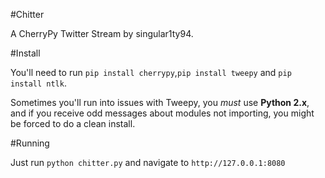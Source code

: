 #Chitter

A CherryPy Twitter Stream by singular1ty94.

#Install

You'll need to run `pip install cherrypy`,`pip install tweepy` and `pip install ntlk`.

Sometimes you'll run into issues with Tweepy, you *must* use **Python 2.x**, and if you receive odd messages about modules not importing, you might be forced to do a clean install.

#Running

Just run `python chitter.py` and navigate to `http://127.0.0.1:8080`